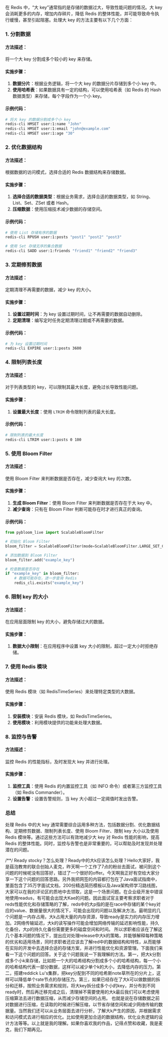 在 Redis 中，“大 key”通常指的是存储的数据过大，导致性能问题的情况。大 key 会消耗更多的内存，增加内存碎片，降低 Redis 的整体性能，并可能导致命令执行缓慢，甚至引起阻塞。处理大 key 的方法主要有以下几个方面：

### 1. 分割数据

#### 方法描述：

将一个大 key 分割成多个较小的 key 来存储。

#### 实施步骤：

1. **数据分片**：根据业务逻辑，将一个大 key 的数据分片存储到多个小 key 中。
2. **使用哈希表**：如果数据具有一定的结构，可以使用哈希表（如 Redis 的 Hash 数据类型）来存储，每个字段作为一个小 key。

#### 示例代码：

```bash
# 将大 key 的数据分割成多个小 key
redis-cli HMSET user:1:name "John"
redis-cli HMSET user:1:email "john@example.com"
redis-cli HMSET user:1:age "30"
```

### 2. 优化数据结构

#### 方法描述：

根据数据的访问模式，选择合适的 Redis 数据结构来存储数据。

#### 实施步骤：

1. **选择合适的数据类型**：根据业务需求，选择合适的数据类型，如 String、List、Set、ZSet 或者 Hash。
2. **压缩数据**：使用压缩技术减少数据的存储空间。

#### 示例代码：

```bash
# 使用 List 存储有序的数据
redis-cli RPUSH user:1:posts "post1" "post2" "post3"

# 使用 Set 存储无序的集合数据
redis-cli SADD user:1:friends "friend1" "friend2" "friend3"
```

### 3. 定期修剪数据

#### 方法描述：

定期清理不再需要的数据，减少 key 的大小。

#### 实施步骤：

1. **设置过期时间**：为 key 设置过期时间，让不再需要的数据自动删除。
2. **定期清理**：编写定时任务定期清理过期或不再需要的数据。

#### 示例代码：

```bash
# 为 key 设置过期时间
redis-cli EXPIRE user:1:posts 3600
```

### 4. 限制列表长度

#### 方法描述：

对于列表类型的 key，可以限制其最大长度，避免过长导致性能问题。

#### 实施步骤：

1. **设置最大长度**：使用 `LTRIM` 命令限制列表的最大长度。

#### 示例代码：

```bash
# 限制列表的最大长度
redis-cli LTRIM user:1:posts 0 100
```

### 5. 使用 Bloom Filter

#### 方法描述：

使用 Bloom Filter 来判断数据是否存在，减少查询大 key 的次数。

#### 实施步骤：

1. **生成 Bloom Filter**：使用 Bloom Filter 来判断数据是否存在于大 key 中。
2. **减少查询**：只有在 Bloom Filter 判断可能存在时才进行真正的查询。

#### 示例代码：

```python
from pybloom_live import ScalableBloomFilter

# 初始化 Bloom Filter
bloom_filter = ScalableBloomFilter(mode=ScalableBloomFilter.LARGE_SET_GROWTH)

# 添加数据到 Bloom Filter
bloom_filter.add("example_key")

# 检查数据是否存在
if "example_key" in bloom_filter:
    # 数据可能存在，进一步查询 Redis
    redis_cli.exists("example_key")
```

### 6. 限制 key 的大小

#### 方法描述：

在应用层面限制 key 的大小，避免存储过大的数据。

#### 实施步骤：

1. **数据大小限制**：在应用程序中设置 key 大小的限制，超过一定大小时拒绝存储。

### 7. 使用 Redis 模块

#### 方法描述：

使用 Redis 模块（如 RedisTimeSeries）来处理特定类型的大数据。

#### 实施步骤：

1. **安装模块**：安装 Redis 模块，如 RedisTimeSeries。
2. **使用模块**：利用模块提供的功能来处理大数据。

### 8. 监控与告警

#### 方法描述：

监控 Redis 的性能指标，及时发现大 key 并进行处理。

#### 实施步骤：

1. **监控工具**：使用 Redis 的内置监控工具（如 INFO 命令）或者第三方监控工具（如 Redis Commander）。
2. **设置告警**：设置告警规则，当 key 大小超过一定阈值时发出告警。

### 总结

处理 Redis 中的大 key 通常需要综合运用多种方法，包括数据分割、优化数据结构、定期修剪数据、限制列表长度、使用 Bloom Filter、限制 key 大小以及使用 Redis 模块等。通过这些方法可以有效地减少大 key 对 Redis 性能的影响，提高 Redis 的整体性能。同时，监控与告警也是非常重要的，可以帮助及时发现并处理潜在的问题。


/**/
Ready stocky？怎么处理？Ready中的大k应该怎么处理？Hello大家好，我是菇泡教育的联合创始人麦克，昨天啊一个工作了7点的粉丝去面试，被问到这个问题的时候呢没有回答好，错过了一个很好的offer。今天啊我正好有空给大家分享一下这个问题的回答思路。另外我把网签的内容都打包在了Java面试指南中，里面包含了35万字面试文档，200份精选简历模板以及Java架构师学习路线图，大家可以在我的评论区的质地中去领取，这是一个场景问题。在企业级开发中错误地使用readus，有可能会出现大Kae的问题。因此面试官主要考察求职者对于reds性能优化和存储策略的了解，reds中的大p指的是在race中存储的某个key对应的value、数据量很大的情况下，可能会出现的问题以及解决方法。最明显的几个问题是一内存占用，大k占用大量的内存资源，导致ready是实力的内存压力增加。2网络传输延迟，大k的读写操作可能会增加网络传输的延迟影响性能，持久化备份，大p的持久化备份需要更多的磁盘空间和时间。
	所以求职者应该在了解这几个基本问题的情况下，提出应对处理release中大k的策略，并能够解释每种策略的优劣和适用场景，同时求职者还应该去了解red中的数据结构和特性，从而能够在实际的开发中去选择合适的存储方案，并进行性能优化和资源管理。下面我们来看一下这个问题的回答。关于这个问题我说一下我理解的方法。第一，把大k分割成多个小k来存储，比如把一个大的哈希结构分割成多个小的哈希结构，每一个小的哈希结构代表一部分数据，这样可以减少单个k的大小，去降低内存的压力。第二，搭建reddick Lu's集群，把key分配到不同的哈希斯note草所在的分片上，这样可以降低单个rate节点的存储压力。第三，如果已经存在了大k可以做数据的拆分和迁移，按照业务需求和规则，将大key拆分成多个小的key，并分布到不同ready时，然后再迁移完成之后，清理掉不需要使用的大k最后我们可以考虑使用压缩算法去进行数据压缩，从而减少存储空间的占用。
	也就是说在存储数据之前对数据进行压缩，在读取的时候进行解压缩，以节省存储空间和减少网络传输的数据量。当然我们还可以从业务层面去进行分析，了解大k产生的原因，并根据需求和访问模式去进行相应的优化。比如使用更加合适的数据结构，优化业务逻辑的设计方法等等。以上就是我的理解。如果你喜欢我的作品，记得点赞和收藏，我是麦克，我们下期再见。